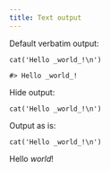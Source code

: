 ```yaml
---
title: Text output
---
```


Default verbatim output:


``` {.r}
cat('Hello _world_!\n')
```

```
#> Hello _world_!
```

Hide output:


``` {.r}
cat('Hello _world_!\n')
```

Output as is:


``` {.r}
cat('Hello _world_!\n')
```
Hello _world_!
